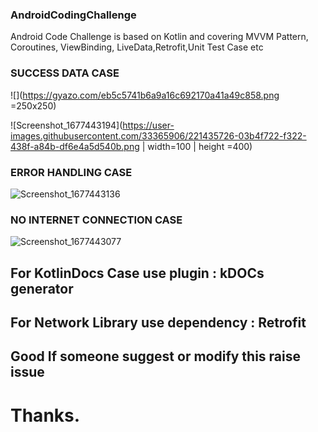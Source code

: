 ### AndroidCodingChallenge
Android Code Challenge is based on Kotlin and covering MVVM Pattern, Coroutines, ViewBinding, LiveData,Retrofit,Unit Test Case  etc

### SUCCESS DATA CASE
![](https://gyazo.com/eb5c5741b6a9a16c692170a41a49c858.png =250x250)


![Screenshot_1677443194](https://user-images.githubusercontent.com/33365906/221435726-03b4f722-f322-438f-a84b-df6e4a5d540b.png  | width=100 | height =400)
### ERROR HANDLING CASE
![Screenshot_1677443136](https://user-images.githubusercontent.com/33365906/221435728-384e549e-65f2-4702-82c6-82eadcc9c3de.png=250x250)
### NO INTERNET CONNECTION CASE
![Screenshot_1677443077](https://user-images.githubusercontent.com/33365906/221435729-4cf57dcf-c582-4073-8544-7d317114b30f.png=250x250)

## For KotlinDocs Case use plugin : kDOCs generator
## For Network Library use dependency : Retrofit
## Good If someone suggest or modify this raise issue
# Thanks.



